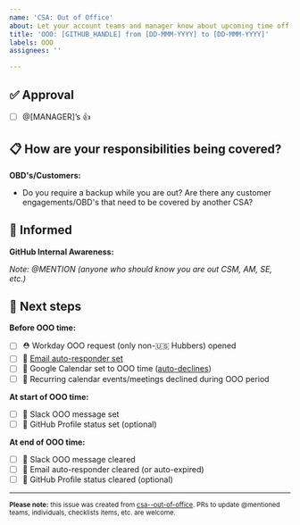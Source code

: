```yaml
---
name: 'CSA: Out of Office'
about: Let your account teams and manager know about upcoming time off
title: 'OOO: [GITHUB_HANDLE] from [DD-MMM-YYYY] to [DD-MMM-YYYY]'
labels: OOO
assignees: ''

---
```


<!--
Please use the title format in this template and add specifics to the body. 
-->

## ✅ Approval

- [ ] @[MANAGER]’s :+1:

## 📋 How are your responsibilities being covered?

**OBD's/Customers:**

- Do you require a backup while you are out? Are there any customer engagements/OBD's that need to be covered by another CSA?

## 📣 Informed

**GitHub Internal Awareness:**

_Note: @MENTION (anyone who should know you are out CSM, AM, SE, etc.)_

## 👣 Next steps

**Before OOO time:**

- [ ] ⛑ Workday OOO request (only non-:us: Hubbers) opened
- [ ] 📧 [Email auto-responder set](https://support.google.com/mail/answer/25922)
- [ ] 📅 Google Calendar set to OOO time ([auto-declines](https://support.google.com/calendar/answer/7638168))
- [ ] 📅 Recurring calendar events/meetings declined during OOO period

**At start of OOO time:**

- [ ] 💬 Slack OOO message set
- [ ] 👤 GitHub Profile status set (optional)

**At end of OOO time:**

- [ ] 💬 Slack OOO message cleared
- [ ] 📧 Email auto-responder cleared (or auto-expired)
- [ ] 👤 GitHub Profile status cleared (optional)

---

<sup>**Please note:** this issue was created from [csa--out-of-office](https://github.com/github/customer-success-architects/blob/main/.github/ISSUE_TEMPLATE/csa--out-of-office.md). PRs to update @mentioned teams, individuals, checklists items, etc. are welcome.</sup>
